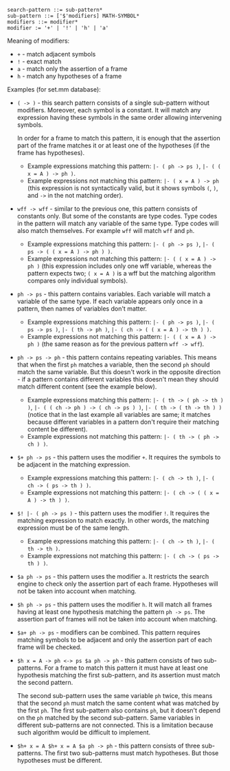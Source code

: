 ```
search-pattern ::= sub-pattern*
sub-pattern ::= ['$'modifiers] MATH-SYMBOL*
modifiers ::= modifier*
modifier := '+' | '!' | 'h' | 'a'
```

Meaning of modifiers:
* `+` - match adjacent symbols
* `!` - exact match
* `a` - match only the assertion of a frame
* `h` - match any hypotheses of a frame

Examples (for set.mm database):

* `( -> )` - this search pattern consists of a single sub-pattern without modifiers.
Moreover, each symbol is a constant. 
It will match any expression having these symbols in the same order allowing intervening symbols.
  
  In order for a frame to match this pattern, it is enough that the assertion part of the frame matches it
  or at least one of the hypotheses (if the frame has hypotheses).
  - Example expressions matching this pattern: `|- ( ph -> ps )`, `|- ( ( x = A ) -> ph )`.
  - Example expressions not matching this pattern: `|- ( x = A ) -> ph`
(this expression is not syntactically valid, 
but it shows symbols `(`, `)`, and `->` in the not matching order).


* `wff -> wff` - similar to the previous one, this pattern consists of constants only. 
But some of the constants are type codes. 
Type codes in the pattern will match any variable of the same type. 
Type codes will also match themselves. For example `wff` will match `wff` and `ph`.
  - Example expressions matching this pattern: `|- ( ph -> ps )`, `|- ( ps -> ( ( x = A ) -> ph ) )`.
  - Example expressions not matching this pattern: `|- ( ( x = A ) -> ph )`
  (this expression includes only one wff variable, whereas the pattern expects two; 
`( x = A )` is a wff but the matching algorithm compares only individual symbols).


* `ph -> ps` - this pattern contains variables. 
Each variable will match a variable of the same type. 
If each variable appears only once in a pattern, then names of variables don't matter.
    - Example expressions matching this pattern: 
`|- ( ph -> ps )`, `|- ( ps -> ps )`, `|- ( th -> ph )`, `|- ( ch -> ( ( x = A ) -> th ) )`.
    - Example expressions not matching this pattern: `|- ( ( x = A ) -> ph )`
      (the same reason as for the previous pattern `wff -> wff`).


* `ph -> ps -> ph` - this pattern contains repeating variables. 
This means that when the first `ph` matches a variable, 
then the second `ph` should match the same variable. But this doesn't work in the opposite direction -
if a pattern contains different variables this doesn't mean they should match different content (see the example below).
    - Example expressions matching this pattern:
`|- ( th -> ( ph -> th ) )`, `|- ( ( ch -> ph ) -> ( ch -> ps ) )`, `|- ( th -> ( th -> th ) )`
(notice that in the last example all variables are same; 
it matches because different variables in a pattern don't require their matching content be different).
    - Example expressions not matching this pattern: `|- ( th -> ( ph -> ch ) )`.


* `$+ ph -> ps` - this pattern uses the modifier `+`. 
It requires the symbols to be adjacent in the matching expression.
    - Example expressions matching this pattern: `|- ( ch -> th )`, `|- ( ch -> ( ps -> th ) )`.
    - Example expressions not matching this pattern: `|- ( ch -> ( ( x = A ) -> th ) )`.


* `$! |- ( ph -> ps )` - this pattern uses the modifier `!`. 
It requires the matching expression to match exactly. 
In other words, the matching expression must be of the same length.
    - Example expressions matching this pattern: `|- ( ch -> th )`, `|- ( th -> th )`.
    - Example expressions not matching this pattern: `|- ( ch -> ( ps -> th ) )`.

* `$a ph -> ps` - this pattern uses the modifier `a`.
It restricts the search engine to check only the assertion part of each frame. 
Hypotheses will not be taken into account when matching.

  
* `$h ph -> ps` - this pattern uses the modifier `h`.
It will match all frames having at least one hypothesis matching the pattern `ph -> ps`.
The assertion part of frames will not be taken into account when matching.
  

* `$a+ ph -> ps` - modifiers can be combined. 
This pattern requires matching symbols to be adjacent 
and only the assertion part of each frame will be checked.


* `$h x = A -> ph <-> ps $a ph -> ph` - this pattern consists of two sub-patterns. 
For a frame to match this pattern it must have at least one hypothesis matching the first sub-pattern,
and its assertion must match the second pattern. 

  The second sub-pattern uses the same variable `ph` twice, 
this means that the second `ph` must match the same content what was matched by the first `ph`.
The first sub-pattern also contains `ph`, 
but it doesn't depend on the `ph` matched by the second sub-pattern. 
Same variables in different sub-patterns are not connected. 
This is a limitation because such algorithm would be difficult to implement.


* `$h+ x = A $h+ x = A $a ph -> ph` - this pattern consists of three sub-patterns.
The first two sub-patterns must match hypotheses. But those hypotheses must be different.